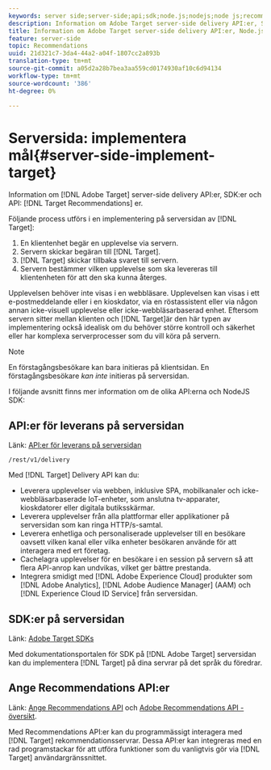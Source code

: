 ```yaml
---
keywords: server side;server-side;api;sdk;node.js;nodejs;node js;recommendations api;api:apis
description: Information om Adobe Target server-side delivery API:er, SDK:er och Target Recommendations API:er.
title: Information om Adobe Target server-side delivery API:er, Node.js SDK och Target Recommendations API:er.
feature: server-side
topic: Recommendations
uuid: 21d321c7-3da4-44a2-a04f-1807cc2a893b
translation-type: tm+mt
source-git-commit: a05d2a28b7bea3aa559cd0174930af10c6d94134
workflow-type: tm+mt
source-wordcount: '386'
ht-degree: 0%

---
```



# Serversida: implementera mål{#server-side-implement-target}

Information om [!DNL Adobe Target] server-side delivery API:er, SDK:er och API: [!DNL Target Recommendations] er.

Följande process utförs i en implementering på serversidan av [!DNL Target]:

1. En klientenhet begär en upplevelse via servern.
1. Servern skickar begäran till [!DNL Target].
1. [!DNL Target] skickar tillbaka svaret till servern.
1. Servern bestämmer vilken upplevelse som ska levereras till klientenheten för att den ska kunna återges.

Upplevelsen behöver inte visas i en webbläsare. Upplevelsen kan visas i ett e-postmeddelande eller i en kioskdator, via en röstassistent eller via någon annan icke-visuell upplevelse eller icke-webbläsarbaserad enhet. Eftersom servern sitter mellan klienten och [!DNL Target]är den här typen av implementering också idealisk om du behöver större kontroll och säkerhet eller har komplexa serverprocesser som du vill köra på servern.

>[!NOTE]
>
>En förstagångsbesökare kan bara initieras på klientsidan. En förstagångsbesökare *kan inte* initieras på serversidan.

I följande avsnitt finns mer information om de olika API:erna och NodeJS SDK:

## API:er för leverans på serversidan

Länk: [API:er för leverans på serversidan](https://developers.adobetarget.com/api/delivery-api/)

`/rest/v1/delivery`

Med [!DNL Target] Delivery API kan du:

* Leverera upplevelser via webben, inklusive SPA, mobilkanaler och icke-webbläsarbaserade IoT-enheter, som anslutna tv-apparater, kioskdatorer eller digitala butiksskärmar.
* Leverera upplevelser från alla plattformar eller applikationer på serversidan som kan ringa HTTP/s-samtal.
* Leverera enhetliga och personaliserade upplevelser till en besökare oavsett vilken kanal eller vilka enheter besökaren använde för att interagera med ert företag.
* Cachelagra upplevelser för en besökare i en session på servern så att flera API-anrop kan undvikas, vilket ger bättre prestanda.
* Integrera smidigt med [!DNL Adobe Experience Cloud] produkter som [!DNL Adobe Analytics], [!DNL Adobe Audience Manager] (AAM) och [!DNL Experience Cloud ID Service] från serversidan.

## SDK:er på serversidan

Länk: [Adobe Target SDKs](https://adobetarget-sdks.gitbook.io/docs/)

Med dokumentationsportalen för SDK på [!DNL Adobe Target] serversidan kan du implementera [!DNL Target] på dina servrar på det språk du föredrar.

## Ange Recommendations API:er

Länk: [Ange Recommendations API](https://developers.adobetarget.com/api/recommendations) och [Adobe Recommendations API - översikt](https://experienceleague.adobe.com/docs/target-learn/recommendations-api-tutorial/recs-api-overview.html).

Med Recommendations API:er kan du programmässigt interagera med [!DNL Target] rekommendationsservrar. Dessa API:er kan integreras med en rad programstackar för att utföra funktioner som du vanligtvis gör via [!DNL Target] användargränssnittet.
